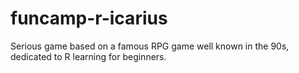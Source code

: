 # funcamp-r-icarius

Serious game based on a famous RPG game well known in the 90s, dedicated to R learning for beginners.
